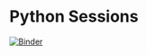 # Python Sessions

[![Binder](https://mybinder.org/badge_logo.svg)](https://mybinder.org/v2/gh/klee-advanture/py-sessions/HEAD)